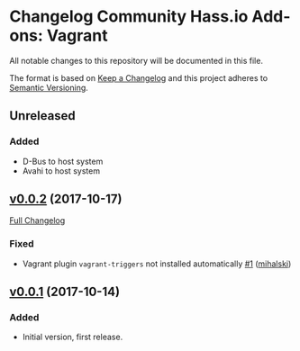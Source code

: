 # Changelog Community Hass.io Add-ons: Vagrant

All notable changes to this repository will be documented in this file.

The format is based on [Keep a Changelog][keep-a-changelog]
and this project adheres to [Semantic Versioning][semantic-versioning].

## Unreleased

### Added

- D-Bus to host system
- Avahi to host system

## [v0.0.2] (2017-10-17)

[Full Changelog][v0.0.1-v0.0.2]

### Fixed

- Vagrant plugin `vagrant-triggers` not installed automatically [#1][1] ([mihalski][])

## [v0.0.1] (2017-10-14)

### Added

- Initial version, first release.

[1]: https://github.com/hassio-addons/hassio-vagrant/issues/1
[keep-a-changelog]: http://keepachangelog.com/en/1.0.0/
[mihalski]: https://github.com/mihalski
[semantic-versioning]: http://semver.org/spec/v2.0.0.html
[v0.0.1-v0.0.2]: https://github.com/hassio-addons/hassio-vagrant/compare/v0.0.1...v0.0.2
[v0.0.1]: https://github.com/hassio-addons/hassio-vagrant/tree/v0.0.1
[v0.0.2]: https://github.com/hassio-addons/hassio-vagrant/tree/v0.0.2
